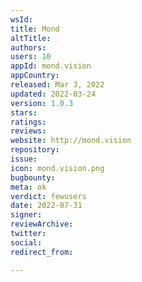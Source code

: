 ```yaml
---
wsId: 
title: Mond
altTitle: 
authors: 
users: 10
appId: mond.vision
appCountry: 
released: Mar 3, 2022
updated: 2022-03-24
version: 1.0.3
stars: 
ratings: 
reviews: 
website: http://mond.vision
repository: 
issue: 
icon: mond.vision.png
bugbounty: 
meta: ok
verdict: fewusers
date: 2022-07-31
signer: 
reviewArchive: 
twitter: 
social: 
redirect_from: 

---
```


